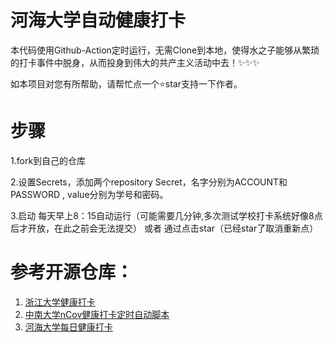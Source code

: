 # 河海大学自动健康打卡
本代码使用Github-Action定时运行，无需Clone到本地，使得水之子能够从繁琐的打卡事件中脱身，从而投身到伟大的共产主义活动中去！✨✨✨

如本项目对您有所帮助，请帮忙点一个⭐star支持一下作者。

# 步骤
1.fork到自己的仓库

2.设置Secrets，添加两个repository Secret，名字分别为ACCOUNT和PASSWORD , value分别为学号和密码。

3.启动 每天早上8：15自动运行（可能需要几分钟,多次测试学校打卡系统好像8点后才开放，在此之前会无法提交） 或者 通过点击star（已经star了取消重新点） 


# 参考开源仓库：

1. [浙江大学健康打卡](https://github.com/lgaheilongzi/ZJU-Clock-In)
2. [中南大学nCov健康打卡定时自动脚本](https://github.com/lxy764139720/Auto_Attendance)
3. [河海大学每日健康打卡](https://github.com/chloceg/hhu-daily-health-common)
